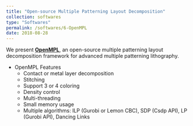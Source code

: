 ```yaml
---
title: "Open-source Multiple Patterning Layout Decomposition"
collection: softwares
type: "Softwares"
permalink: /softwares/6-OpenMPL
date: 2018-08-28
---
```


We present **[OpenMPL](https://github.com/limbo018/OpenMPL)**, an open-source multiple patterning layout decomposition framework for advanced multiple patterning lithography. 

* OpenMPL Features
  * Contact or metal layer decomposition 
  * Stitching 
  * Support 3 or 4 coloring 
  * Density control 
  * Multi-threading 
  * Small memory usage 
  * Multiple algorithms: ILP (Gurobi or Lemon CBC), SDP (Csdp API), LP (Gurobi API), Dancing Links
